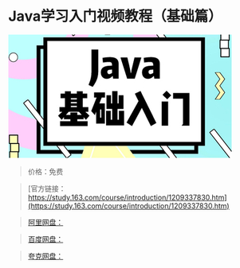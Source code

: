 # Java学习入门视频教程（基础篇）

![img](../../../assets/study163/free/6b0fc42b578c4c56acd2b5eafe0c749e.jpg)

> 价格：免费

> [官方链接：https://study.163.com/course/introduction/1209337830.htm](https://study.163.com/course/introduction/1209337830.htm)

> [阿里网盘：]()

> [百度网盘：]()

> [夸克网盘：]()
